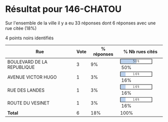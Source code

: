 # Résultat pour 146-CHATOU

Sur l'ensemble de la ville il y a eu 33 réponses dont 6 réponses avec une rue citée (18%)

4 points noirs identifiés

| Rue | Vote | % réponses | % Nb rues cités|
|-----|------|------------|----------------|
| BOULEVARD DE LA REPUBLIQUE | 3 | 9% | <img src="../../img/bar_50.gif" />&nbsp;50%|
| AVENUE VICTOR HUGO | 1 | 3% | <img src="../../img/bar_16.gif" />&nbsp;16%|
| RUE DES LANDES | 1 | 3% | <img src="../../img/bar_16.gif" />&nbsp;16%|
| ROUTE DU VESINET | 1 | 3% | <img src="../../img/bar_16.gif" />&nbsp;16%|
| **Total** | 6 | 18% | 100%|
